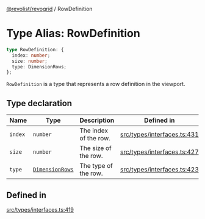 [@revolist/revogrid](README.md) / RowDefinition

# Type Alias: RowDefinition

```ts
type RowDefinition: {
  index: number;
  size: number;
  type: DimensionRows;
};
```

`RowDefinition` is a type that represents a row definition in the
viewport.

## Type declaration

| Name | Type | Description | Defined in |
| ------ | ------ | ------ | ------ |
| `index` | `number` | The index of the row. | [src/types/interfaces.ts:431](https://github.com/revolist/revogrid/blob/179ef4790c9da8e1216f1005cb3571a276adbd08/src/types/interfaces.ts#L431) |
| `size` | `number` | The size of the row. | [src/types/interfaces.ts:427](https://github.com/revolist/revogrid/blob/179ef4790c9da8e1216f1005cb3571a276adbd08/src/types/interfaces.ts#L427) |
| `type` | [`DimensionRows`](TypeAlias.DimensionRows.md) | The type of the row. | [src/types/interfaces.ts:423](https://github.com/revolist/revogrid/blob/179ef4790c9da8e1216f1005cb3571a276adbd08/src/types/interfaces.ts#L423) |

## Defined in

[src/types/interfaces.ts:419](https://github.com/revolist/revogrid/blob/179ef4790c9da8e1216f1005cb3571a276adbd08/src/types/interfaces.ts#L419)
